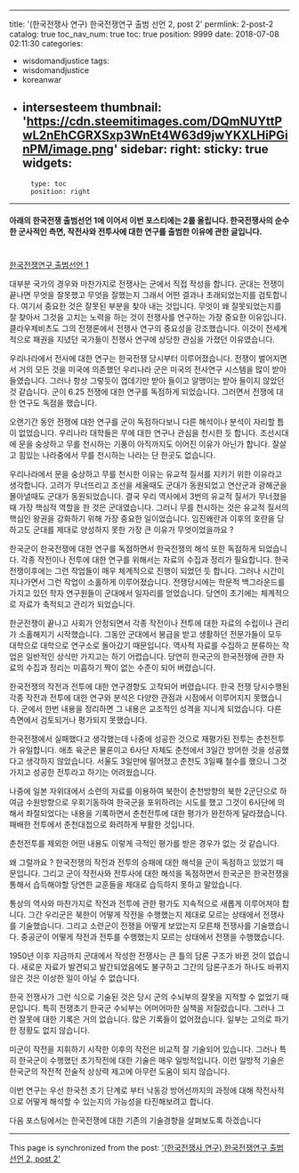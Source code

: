 
---
title: '(한국전쟁사 연구) 한국전쟁연구 출범 선언 2, post 2'
permlink: 2-post-2
catalog: true
toc_nav_num: true
toc: true
position: 9999
date: 2018-07-08 02:11:30
categories:
- wisdomandjustice
tags:
- wisdomandjustice
- koreanwar
- intersesteem
thumbnail: 'https://cdn.steemitimages.com/DQmNUYttPwL2nEhCGRXSxp3WnEt4W63d9jwYKXLHiPGinPM/image.png'
sidebar:
    right:
        sticky: true
widgets:
    -
        type: toc
        position: right
---


#### 아래의 한국전쟁 출범선언 1에 이어서 이번 포스티에는 2를 올립니다. 한국전쟁사의 순수한 군사적인 측면, 작전사와 전투사에 대한 연구를 출범한 이유에 관한 글입니다. 
#

[한국전쟁연구 출범선언 1](https://steemit.com/wisdomandjustice/@wisdomandjustice/3ggz8h-1)

대부분 국가의 경우와 마찬가지로 전쟁사는 군에서 직접 작성을 합니다. 군대는 전쟁이 끝나면 무엇을 잘못했고 무엇을 잘했는지 그래서 어떤 결과나 초래되었는지를 검토합니다. 여기서 중요한 것은 잘못된 부분을 찾아 내는 것입니다. 무엇이 왜 잘못되었는지를 잘 찾아서 그것을 고치는 노력을 하는 것이 전쟁사를 연구하는 가장 중요한 이유입니다. 클라우제비츠도 그의 전쟁론에서 전쟁사 연구의 중요성을 강조했습니다. 이것이 전세계적으로 패권을 지녔던 국가들이 전쟁사 연구에 상당한 관심을 가졌던 이유였습니다. 

우리나라에서 전사에 대한 연구는 한국전쟁 당시부터 이루어졌습니다. 전쟁이 벌어지면서 거의 모든 것을 미국에 의존했던 우리나라 군은 미국의 전사연구 시스템을 많이 받아 들였습니다. 그러나 항상 그렇듯이 껍데기만 받아 들이고 알맹이는 받아 들이지 않았던 것 같습니다. 군이 6.25 전쟁에 대한 연구를 독점하게 되었습니다. 그러면서 전쟁에 대한 연구도 독점을 했습니다. 

오랜기간 동안 전쟁에 대한 연구를 군이 독점하다보니 다른 해석이나 분석이 자리할 틈이 없었습니다. 우리나라 대학들은 무에 대한 연구나 관심을 천시한 듯 합니다. 조선시대에 문을 숭상하고 무를 천시하는 기풍이 아직까지도 이어진 이유가 아닌가 합니다. 잘살고 힘있는 나라중에서 무를 천시하는 나라는 단 한곳도 없습니다. 

우리나라에서 문을 숭상하고 무를 천시한 이유는 유교적 질서를 지키기 위한 이유라고 생각합니다. 고려가 무너뜨리고 조선을 세울때도 군대가 동원되었고 연산군과 광해군을 몰아낼때도 군대가 동원되었습니다. 결국 우리 역사에서 3번의 유교적 질서가 무너졌을 때 가장 핵심적 역할을 한 것은 군대였습니다. 그러니 무를 천시하는 것은 유교적 질서의 핵심인 왕권을 강화하기 위해 가장 중요한 일이었습니다. 임진왜란과 이후의 호란을 당하고도 군대를 제대로 양성하지 못한 가장 큰 이유가 무엇이었을까요 ?

한국군이 한국전쟁에 대한 연구를 독점하면서 한국전쟁의 해석 또한 독점하게 되었습니다. 각종 작전이나 전투에 대한 연구를 위해서는 자료의 수집과 정리가 필요합니다. 한국전쟁이후에는 그런 작업들이 매우 체계적으로 진행이 되었던 듯 합니다. 그러나 시간이 지나가면서 그런 작업이 소홀하게 이루어졌습니다. 전쟁당시에는 학문적 백그라운드를 가지고 있던 학자 연구원들이 군대에서 일자리를 얻었습니다. 당연이 초기에는 체계적으로 자료가 축적되고 관리가 되었습니다. 

한군전쟁이 끝나고 사회가 안정되면서 각종 작전이나 전투에 대한 자료의 수립이나 관리가 소홀해지기 시작했습니다. 그동안 군대에서 봉급을 받고 생활하던 전문가들이 모두 대학으로 대학으로 연구소로 돌아갔기 때문입니다.  역사적 자료를 수집하고 분류하는 작업은 일반적인 상식만 가지고는 하기 어렵습니다. 당연히 한국군의 한국전쟁에 관한 자료의 수집과 정리는 미흡하기 짝이 없는 수준이 되어 버렸습니다. 

한국전쟁의 작전과 전투에 대한 연구경향도 고착되어 버렸습니다. 한국 전쟁 당시수행된 각종 작전과 전투에 대한 연구와 분석은 다양한 관점과 시점에서 이루어지지 못했습니다. 군에서 한번 내용을 정리하면 그 내용은 교조적인 성격을 지니게 되었습니다. 다른 측면에서 검토되거나 평가되지 못했습니다.

한국전쟁에서 실패했다고 생각했는데 나중에 성공한 것으로 재평가된 전투는 춘천전투가 유일합니다. 애초 육군은 물론이고 6사단 자체도 춘천에서 3일간 방어한 것을 성공했다고 생각하지 않았습니다. 서울도 3일만에 떨어졌고 춘천도 3일째 철수를 했으니 그것가지고 성공한 전투라고 하기는 어려웠습니다.

나중에 일본 자위대에서 소련의 자료를 이용하여 북한이 춘천방향의 북한 2군단으로 하여금 수원방향으로 우회기동하여 한국군을 포위하려는 시도를 했고 그것이 6사단에 의해서 좌절되었다는 내용을 기록하면서 춘천전투에 대한 평가가 완전하게 달라졌습니다. 패배한 전투에서 춘천대첩으로 화려하게 부활한 것입니다. 

춘천전투를 제외한 어떤 내용도 이렇게 극적인 평가를 받은 경우가 없는 것 같습니다. 

왜 그럴까요 ? 한국전쟁의 작전과 전투의 승패에 대한 해석을 군이 독점하고 있었기 때문입니다. 그리고 군이 작전사와 전투사에 대한 해석을 독점하면서 한국군은 한국전쟁을 통해서 습득해야할 당연한 교훈들을 제대로 습득하지 못하고 말았습니다. 

통상의 역사와 마찬가지로 작전과 전투에 관한 평가도 지속적으로 새롭게 이루어져야 합니다. 그간 우리군은  북한이 어떻게 작전을 수행했는지 제대로 모르는 상태에서 전쟁사를 기술했습니다. 그리고 소련군이 전쟁을 어떻게 보았는지 모른채 전쟁사를 기술했습니다. 중공군이 어떻게 작전과 전투를 수행했는지 모르는 상태에서 전쟁을 수행했습니다. 

1950년 이후 지금까지 군대에서 작성한 전쟁사는 큰 틀의 담론 구조가 바뀐 것이 없습니다. 새로운 자료가 발견되고 발간되었음에도 불구하고 그간의 담론구조가 하나도 바뀌지 않은 것은 이상한 일이 아닐 수 없습니다. 

한국 전쟁사가 그런 식으로 기술된 것은 당시 군의 수뇌부의 잘못을 지적할 수 없었기 때문입니다. 특히 전쟁초기  한국군 수뇌부는 어머어마한 실책을 저질렀습니다. 그러나 그런 잘못에 대한 기록은 거의 없습니다. 많은 기록들이 없어졌습니다. 일부는 고의로 파기한 정황도 없지 않습니다. 

미군이 작전을 지휘하기 시작한 이후의 작전은 비교적 잘 기술되어 있습니다. 그러나 특히 한국군이 수행했던 초기작전에 대한 기술은 매우 일방적입니다. 이런 일방적 기술은 한국군의 작전적 전술적 상상력 제고에 아무런 도움이 되지 않습니다. 

이번 연구는 우선 한국전 초기 단계로 부터 낙동강 방어선까지의 과정에 대해 작전사적으로 어떻게 해석할 수 있는지의 가능성을 타진해보려고 합니다.

다음 포스팅에서는 한국전쟁에 대한 기존의 기술경향을 살펴보도록 하겠습니다

- - -

This page is synchronized from the post: ['(한국전쟁사 연구) 한국전쟁연구 출범 선언 2, post 2'](https://steemit.com/@wisdomandjustice/2-post-2)
